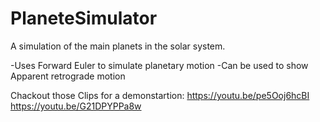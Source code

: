 # PlaneteSimulator

A simulation of the main planets in the solar system.

-Uses Forward Euler to simulate planetary motion
-Can be used to show Apparent retrograde motion

Chackout those Clips for a demonstartion: https://youtu.be/pe5Ooj6hcBI https://youtu.be/G21DPYPPa8w 
